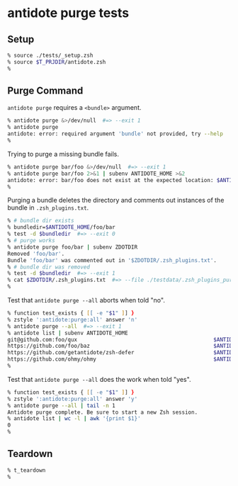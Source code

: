 # antidote purge tests

## Setup

```zsh
% source ./tests/_setup.zsh
% source $T_PRJDIR/antidote.zsh
%
```

## Purge Command

`antidote purge` requires a `<bundle>` argument.

```zsh
% antidote purge &>/dev/null  #=> --exit 1
% antidote purge
antidote: error: required argument 'bundle' not provided, try --help
%
```

Trying to purge a missing bundle fails.

```zsh
% antidote purge bar/foo &>/dev/null  #=> --exit 1
% antidote purge bar/foo 2>&1 | subenv ANTIDOTE_HOME >&2
antidote: error: bar/foo does not exist at the expected location: $ANTIDOTE_HOME/bar/foo
%
```

Purging a bundle deletes the directory and comments out instances of the bundle in `.zsh_plugins.txt`.

```zsh
% # bundle dir exists
% bundledir=$ANTIDOTE_HOME/foo/bar
% test -d $bundledir  #=> --exit 0
% # purge works
% antidote purge foo/bar | subenv ZDOTDIR
Removed 'foo/bar'.
Bundle 'foo/bar' was commented out in '$ZDOTDIR/.zsh_plugins.txt'.
% # bundle dir was removed
% test -d $bundledir  #=> --exit 1
% cat $ZDOTDIR/.zsh_plugins.txt  #=> --file ./testdata/.zsh_plugins_purged.txt
%
```

Test that `antidote purge --all` aborts when told "no".

```zsh
% function test_exists { [[ -e "$1" ]] }
% zstyle ':antidote:purge:all' answer 'n'
% antidote purge --all  #=> --exit 1
% antidote list | subenv ANTIDOTE_HOME
git@github.com:foo/qux                                           $ANTIDOTE_HOME/foo/qux
https://github.com/foo/baz                                       $ANTIDOTE_HOME/foo/baz
https://github.com/getantidote/zsh-defer                         $ANTIDOTE_HOME/getantidote/zsh-defer
https://github.com/ohmy/ohmy                                     $ANTIDOTE_HOME/ohmy/ohmy
%
```

Test that `antidote purge --all` does the work when told "yes".

```zsh
% function test_exists { [[ -e "$1" ]] }
% zstyle ':antidote:purge:all' answer 'y'
% antidote purge --all | tail -n 1
Antidote purge complete. Be sure to start a new Zsh session.
% antidote list | wc -l | awk '{print $1}'
0
%
```

## Teardown

```zsh
% t_teardown
%
```
